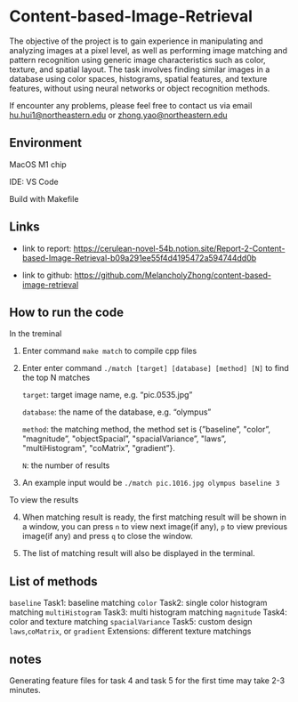 # Content-based-Image-Retrieval

The objective of the project is to gain experience in manipulating and analyzing images at a pixel level, as well as performing image matching and pattern recognition using generic image characteristics such as color, texture, and spatial layout. The task involves finding similar images in a database using color spaces, histograms, spatial features, and texture features, without using neural networks or object recognition methods.

If encounter any problems, please feel free to contact us via email hu.hui1@northeastern.edu or zhong.yao@northeastern.edu

## Environment

MacOS M1 chip

IDE: VS Code

Build with Makefile

## Links

- link to report: https://cerulean-novel-54b.notion.site/Report-2-Content-based-Image-Retrieval-b09a291ee55f4d4195472a594744dd0b

- link to github: https://github.com/MelancholyZhong/content-based-image-retrieval

## How to run the code

In the treminal

1. Enter command `make match` to compile cpp files

2. Enter enter command `./match [target] [database] [method] [N]` to find the top N matches

   `target`: target image name, e.g. “pic.0535.jpg”

   `database`: the name of the database, e.g. “olympus”

   `method`: the matching method, the method set is {”baseline”, "color”, "magnitude”, "objectSpacial”, "spacialVariance”, "laws”, "multiHistogram", "coMatrix”, "gradient”}.

   `N`: the number of results

3. An example input would be `./match pic.1016.jpg olympus baseline 3`

To view the results

4. When matching result is ready, the first matching result will be shown in a window, you can press `n` to view next image(if any), `p` to view previous image(if any) and press `q` to close the window.

5. The list of matching result will also be displayed in the terminal.

## List of methods

`baseline` Task1: baseline matching
`color` Task2: single color histogram matching
`multiHistogram` Task3: multi histogram matching
`magnitude` Task4: color and texture matching
`spacialVariance` Task5: custom design
`laws`,`coMatrix`, or `gradient` Extensions: different texture matchings

## notes

Generating feature files for task 4 and task 5 for the first time may take 2-3 minutes.
